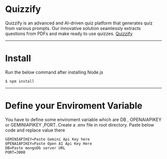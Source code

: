 # Quizzify
Quizzify is an advanced and AI-driven quiz platform that generates quiz from various prompts. 
Our innovative solution seamlessly extracts questions from PDFs and make ready to use quizzes.
<a href="https://devfolio.co/projects/quizzify-b473">Quizzify</a>

---

# Install

Run the below command after installing Node.js

```
$ npm install
```

---

# Define your Enviroment Variable

You have to define some enviroment variable which are DB , OPENAIAPIKEY or GEMINIAPIKEY ,PORT.
Create a .env file in root directory.
Paste below code and replace value there
```
GEMINIAPIKEY=Paste Gemini Api Key here
OPENAIAPIKEY=Paste Open AI Api Key Here
DB=Paste mongoDb server URL
PORT=3000
```


